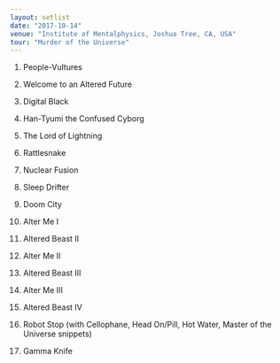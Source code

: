 ```yaml
---
layout: setlist
date: "2017-10-14"
venue: "Institute of Mentalphysics, Joshua Tree, CA, USA"
tour: "Murder of the Universe"
---
```



 1. People-Vultures

 2. Welcome to an Altered Future

 3. Digital Black

 4. Han-Tyumi the Confused Cyborg

 5. The Lord of Lightning

 6. Rattlesnake

 7. Nuclear Fusion

 8. Sleep Drifter

 9. Doom City

10. Alter Me I

11. Altered Beast II

12. Alter Me II

13. Altered Beast III

14. Alter Me III

15. Altered Beast IV

16. Robot Stop
    (with Cellophane, Head On/Pill, Hot Water, Master of the Universe
    snippets)

17. Gamma Knife



